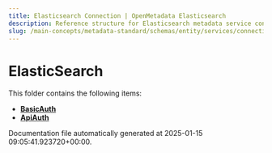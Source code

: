 ```yaml
---
title: Elasticsearch Connection | OpenMetadata Elasticsearch
description: Reference structure for Elasticsearch metadata service connections, supporting efficient entity search and discovery processes.
slug: /main-concepts/metadata-standard/schemas/entity/services/connections/search/elasticsearch
---
```


# ElasticSearch

This folder contains the following items:

- [**BasicAuth**](/main-concepts/metadata-standard/schemas/entity/services/connections/search/elasticsearch/basicauth)
- [**ApiAuth**](/main-concepts/metadata-standard/schemas/entity/services/connections/search/elasticsearch/apiauth)


Documentation file automatically generated at 2025-01-15 09:05:41.923720+00:00.
